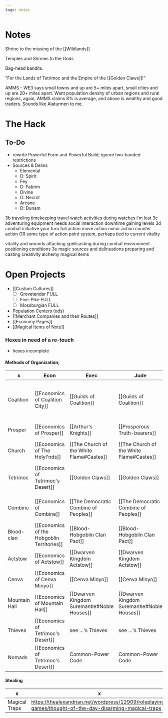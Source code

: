 ```yaml
---
tags: notes
---
```

# Notes

Shrine to the missing of the [[Wildlands]]

Temples and Shrines to the Gods

Bag-head bandits.

"For the Lands of Tetrimoc and the Empire of the [[Golden Claws]]!"

AMMS - WE3 says small towns and up are 5+ miles apart, small cities and up are 20+ miles apart. Want population density of urban regions and rural regions, again, AMMS claims 8% is average, and above is wealthy and good traders. Sounds like Alaturmen to me. 

# The Hack
## To-Do
- rewrite Powerful Form and Powerful Build; ignore two-handed restrictions
- Sources & Delins
	- Elemental
	- D: Spirit
	- Fey
	- D: Fabrim
	- Divine
	- D: Necrot
	- Arcane
	- D: Dunam

3b traveling
timekeeping
travel watch
activities during watches
i'm lost
3c adventuring
equipment
needs
social interaction
downtime
gaining levels
3d combat
initiative
your turn
	full action
	move action
	minor action
	counter action
	OR
	some type of action point system, perhaps tied to current vitality

vitality and wounds
attacking
spellcasting during combat
environment
positioning
conditions
3e magic
sources and delineations
preparing and casting
creativity
alchemy
magical items

# Open Projects
- [[Custom Cultures]]
	- [ ] Grovetender FULL
	- [ ] Five-Pike FULL
	- [ ] Mossburgian FULL
- Population Centers (ods)
- [[Merchant Companies and their Routes]]
- [[Economy Pages]]
- [[Magical Items of Note]]
### Hexes in need of a re-touch
- hexes incomplete


#### Methods of Organization;
x | Econ | Exec | Jude | Legi
--- | --- | --- | --- | ---
Coalition | [[Economics of Coalition City]] | [[Guilds of Coalition]] | [[Guilds of Coalition]] | [[Coalition's Founding Document]] & [[Communicaes]] as Civil-Common Code
Prosper | [[Economics of Prosper]] | [[Arthur's Knights]] | [[Prosperous Truth-bearers]] | [[Carta Prosperitatis]] as Civil Code
Church | [[Economics of The Holyl'nds]] | [[The Church of the White Flame#Castes]] | [[The Church of the White Flame#Castes]] | [[The Tome of Gannon]] as Canonical Code 
Tetrimoc | [[Economics of Tetrimoc's Desert]] | [[Golden Claws]] | [[Golden Claws]] | [[Golden Claws#The Council of Eight]] as Common Code
Combine | [[Economics of Combine]] | [[The Democratic Combine of Peoples]] | [[The Democratic Combine of Peoples]] | [[Coalition's Founding Document]] as Civil-Social Code
Blood-clan | [[Economics of the Hobgoblin Territories]] | [[Blood-Hobgoblin Clan Pact]] | [[Blood-Hobgoblin Clan Pact]] | [[Blood-Hobgoblin Clan Pact]] as Civil Code 
Actstow | [[Economics of Actstow]] | [[Dwarven Kingdom Actstow]] | [[Dwarven Kingdom Actstow]] | [[Actstow's Constitution]] as Civil-Social Code
Cenva | [[Economics of Cenva Minyo]] | [[Cenva Minyo]] | [[Cenva Minyo]] | [[Cenva Minyo]] as Common-Social Code
Mountain Hall | [[Economics of Mountain Hall]] | [[Dwarven Kingdom Suremantle#Noble Houses]] | [[Dwarven Kingdom Suremantle#Noble Houses]] | [[Mountain Hall's Constitution]] as Civil Code
Thieves | [[Economics of Tetrimoc's Desert]] | see ...'s Thieves | see ...'s Thieves | [[The Code of Thieves]] as Civil-Social Code
Nomads | [[Economics of Tetrimoc's Desert]] | Common-Power Code | Common-Power Code | Common-Power Code

#### Stealing
x | x
--- | ---
Magical Traps | https://thealexandrian.net/wordpress/12909/roleplaying-games/thought-of-the-day-disarming-magical-traps

